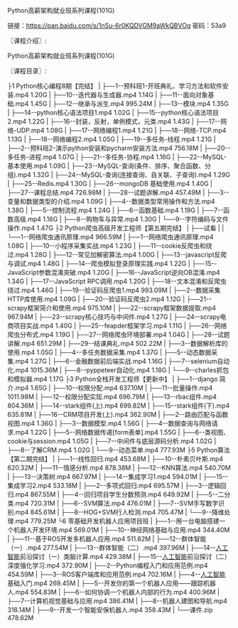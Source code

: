 Python高薪架构就业班系列课程(101G)

链接：https://pan.baidu.com/s/1nSu-6r0KQDVGM9aWkQBVOg 密码：53a9

〖课程介绍〗:

Python高薪架构就业班系列课程(101G)

〖课程目录〗:
     
├1 Python核心编程8期【完结】 
| ├──1--预科班1-开班典礼、学习方法和软件安装.mp4 1.20G
| ├──10--迭代器与生成器.mp4 1.14G
| ├──11--面向对象基础.mp4 1.45G
| ├──12--继承与派生.mp4 995.24M
| ├──13--模块.mp4 1.35G
| ├──14--python核心语法项目1.mp4 1.02G
| ├──15--python核心语法项目2.mp4 1.22G
| ├──16--封装，反射，单例模式，元类.mp4 1.43G
| ├──17--网络-UDP.mp4 1.08G
| ├──17--网络编程1.mp4 1.21G
| ├──18--网络-TCP.mp4 1.13G
| ├──18--网络编程2.mp4 1.05G
| ├──19--多任务-线程.mp4 1.21G
| ├──2--预科班2-演示python安装和pycharm安装方法.mp4 756.18M
| ├──20--多任务-进程.mp4 1.07G
| ├──21--多任务-协程.mp4 1.16G
| ├──22--MySQL-基本使用.mp4 1.09G
| ├──23--MySQL-查询(条件、排序、聚合函数、分组).mp4 1.32G
| ├──24--MySQL-查询(连接查询、自关联、子查询).mp4 1.29G
| ├──25--Redis.mp4 1.30G
| ├──26--mongoDB 基础使用.mp4 1.40G
| ├──27--课程总结.mp4 726.98M
| ├──28--试题讲解.mp4 457.49M
| ├──3--变量和数据类型的介绍.mp4 1.09G
| ├──4--数据类型常用操作和方法.mp4 1.38G
| ├──5--控制流程.mp4 1.24G
| ├──6--函数基础.mp4 1.19G
| ├──7--函数高级.mp4 1.16G
| ├──8--购物车与异常.mp4 1.30G
| └──9--字符编码与文件操作.mp4 1.47G
├2 Python爬虫高级开发工程师【第五期完结】 
| ├──试看 
| |  └──1--网络爬虫通讯原理.mp4 966.59M
| ├──1--网络爬虫通讯原理.mp4 1.08G
| ├──10--小程序采集实战.mp4 1.23G
| ├──11--cookie反爬虫和绕过.mp4 1.28G
| ├──12--常见加解密算法.mp4 1.00G
| ├──13--javascript反爬与调试.mp4 1.48G
| ├──14--爬虫模拟登录原理实践.mp4 1.22G
| ├──15--JavaScript参数混淆突破.mp4 1.20G
| ├──16--JavaScript逆向OB混淆.mp4 1.34G
| ├──17--JavaScript RPC调用.mp4 1.20G
| ├──18--文本混淆和反爬虫绕过.mp4 1.46G
| ├──19--验证码反爬虫1.mp4 993.09M
| ├──2--数据采集HTTP库使用.mp4 1.09G
| ├──20--验证码反爬虫2.mp4 1.12G
| ├──21--scrapy框架简介和使用.mp4 975.10M
| ├──22--scrapy框架数据提取.mp4 967.94M
| ├──23--scrapy核心技巧与中间件.mp4 1.27G
| ├──24--scrapy电商项目实战.mp4 1.40G
| ├──25--feapder框架学习.mp4 1.11G
| ├──26--网络爬虫分布式.mp4 1.19G
| ├──27--网络爬虫环境部署.mp4 1.04G
| ├──28--试题讲解.mp4 651.29M
| ├──29--结课典礼.mp4 502.22M
| ├──3--数据解析库的使用.mp4 1.05G
| ├──4--多任务数据采集.mp4 1.37G
| ├──5--动态数据采集.mp4 1.27G
| ├──6--金融数据前后端实战.mp4 1.16G
| ├──7--selenium自动化.mp4 1015.36M
| ├──8--pyppeteer自动化.mp4 1.18G
| └──9--charles抓包和模拟器.mp4 1.17G
├3 Python全栈开发工程师【更新中】 
| ├──1--django 简介.mp4 1.65G
| ├──10--权限分配.mp4 637.10M
| ├──11--批量操作.mp4 1011.98M
| ├──12--权限分配实现.mp4 696.79M
| ├──13--rbac组件.mp4 804.36M
| ├──14--stark组件(上).mp4 699.82M
| ├──15--stark组件(下).mp4 635.81M
| ├──16--CRM项目开发(上).mp4 362.90M
| ├──2--路由匹配与函数视图.mp4 1.36G
| ├──3--数据模型.mp4 1.56G
| ├──4--数据查询与网络请求.mp4 1.22G
| ├──5--网络数据传递[form表单].mp4 1.55G
| ├──6--类视图、cookie与session.mp4 1.05G
| ├──7--中间件与底层源码分析.mp4 1.02G
| ├──8--了解CRM.mp4 1.02G
| └──9--动态菜单.mp4 777.93M
├5 Python算法【第二期完结】 
| ├──1--线性回归.mp4 453.68M
| ├──10--朴素贝叶斯.mp4 620.32M
| ├──11--情感分析.mp4 878.38M
| ├──12--KNN算法.mp4 540.70M
| ├──13--决策树.mp4 667.97M
| ├──14--集成学习1.mp4 594.01M
| ├──15--集成学习2.mp4 533.18M
| ├──2--多项式回归.mp4 695.57M
| ├──3--逻辑回归.mp4 867.55M
| ├──4--回归项目学生分数预测.mp4 649.92M
| ├──5--二分类.mp4 720.31M
| ├──6--SVM算法.mp4 476.01M
| ├──7--SVM手写数字识别.mp4 845.61M
| ├──8--HOG+SVM行人检测.mp4 705.47M
| └──9--降维处理.mp4 779.25M
└6 零基础开发机器人应用项目班
| ├──1--用一台电脑搭建一个机器人开发环境.mp4 569.01M
| ├──10--神经网络基础与应用.mp4 344.40M
| ├──11--基于ROS开发多机器人应用.mp4 511.82M
| ├──12--群体智能（一）.mp4 277.54M
| ├──13--群体智能（二）.mp4 397.96M
| ├──14--[人工智能](https://www.itmsf.com/search.php?mod=forum&searchid=29&orderby=lastpost&ascdesc=desc&searchsubmit=yes&kw=人工智能)前沿探讨（一）类脑计算.mp4 429.38M
| ├──15--[人工智能](https://www.itmsf.com/search.php?mod=forum&searchid=29&orderby=lastpost&ascdesc=desc&searchsubmit=yes&kw=人工智能)前沿探讨（二）深度强化学习.mp4 372.90M
| ├──2--Python编程入门和应用范例.mp4 454.59M
| ├──3--ROS客户端库和应用范例.mp4 702.16M
| ├──4--[人工智能](https://www.itmsf.com/search.php?mod=forum&searchid=29&orderby=lastpost&ascdesc=desc&searchsubmit=yes&kw=人工智能)基础入门.mp4 269.45M
| ├──5--开发你的第一个机器人应用——跟踪机器人.mp4 554.83M
| ├──6--如何协调一个机器人内部的行为.mp4 400.96M
| ├──7--计算机视觉基础与应用.mp4 386.41M
| ├──8--机器人建图和导航.mp4 318.14M
| ├──9--开发一个智能安保机器人.mp4 358.43M
| └──课件.zip 478.62M